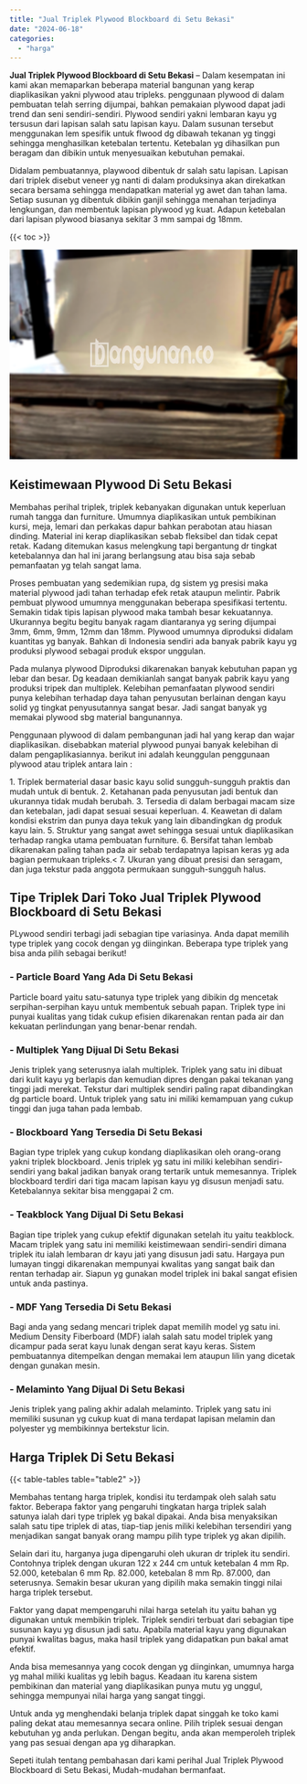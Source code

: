 ```yaml
---
title: "Jual Triplek Plywood Blockboard di Setu Bekasi"
date: "2024-06-18"
categories: 
  - "harga"
---
```


**Jual Triplek Plywood Blockboard di Setu Bekasi** – Dalam kesempatan ini kami akan memaparkan beberapa material bangunan yang kerap diaplikasikan yakni plywood atau tripleks. penggunaan plywood di dalam pembuatan telah serring dijumpai, bahkan pemakaian plywood dapat jadi trend dan seni sendiri-sendiri. Plywood sendiri yakni lembaran kayu yg tersusun dari lapisan salah satu lapisan kayu. Dalam susunan tersebut menggunakan lem spesifik untuk flwood dg dibawah tekanan yg tinggi sehingga menghasilkan ketebalan tertentu. Ketebalan yg dihasilkan pun beragam dan dibikin untuk menyesuaikan kebutuhan pemakai.

Didalam pembuatannya, playwood dibentuk dr salah satu lapisan. Lapisan dari triplek disebut veneer yg nanti di dalam produksinya akan direkatkan secara bersama sehingga mendapatkan material yg awet dan tahan lama. Setiap susunan yg dibentuk dibikin ganjil sehingga menahan terjadinya lengkungan, dan membentuk lapisan plywood yg kuat. Adapun ketebalan dari lapisan plywood biasanya sekitar 3 mm sampai dg 18mm.

{{< toc >}}

![Jual Triplek Plywood Blockboard di Setu Bekasi](/images/jual-triplek-murah-47.png)

## Keistimewaan Plywood Di Setu Bekasi

Membahas perihal triplek, triplek kebanyakan digunakan untuk keperluan rumah tangga dan furniture. Umumnya diaplikasikan untuk pembikinan kursi, meja, lemari dan perkakas dapur bahkan perabotan atau hiasan dinding. Material ini kerap diaplikasikan sebab fleksibel dan tidak cepat retak. Kadang ditemukan kasus melengkung tapi bergantung dr tingkat ketebalannya dan hal ini jarang berlangsung atau bisa saja sebab pemanfaatan yg telah sangat lama.

Proses pembuatan yang sedemikian rupa, dg sistem yg presisi maka material plywood jadi tahan terhadap efek retak ataupun melintir. Pabrik pembuat plywood umumnya menggunakan beberapa spesifikasi tertentu. Semakin tidak tipis lapisan plywood maka tambah besar kekuatannya. Ukurannya begitu begitu banyak ragam diantaranya yg sering dijumpai 3mm, 6mm, 9mm, 12mm dan 18mm. Plywood umumnya diproduksi didalam kuantitas yg banyak. Bahkan di Indonesia sendiri ada banyak pabrik kayu yg produksi plywood sebagai produk ekspor unggulan.

Pada mulanya plywood Diproduksi dikarenakan banyak kebutuhan papan yg lebar dan besar. Dg keadaan demikianlah sangat banyak pabrik kayu yang produksi tripek dan multiplek. Kelebihan pemanfaatan plywood sendiri punya kelebihan terhadap daya tahan penyusutan berlainan dengan kayu solid yg tingkat penyusutannya sangat besar. Jadi sangat banyak yg memakai plywood sbg material bangunannya.

Penggunaan plywood di dalam pembangunan jadi hal yang kerap dan wajar diaplikasikan. disebabkan material plywood punyai banyak kelebihan di dalam pengaplikasiannya. berikut ini adalah keunggulan penggunaan plywood atau triplek antara lain :

1\. Triplek bermaterial dasar basic kayu solid sungguh-sungguh praktis dan mudah untuk di bentuk. 2. Ketahanan pada penyusutan jadi bentuk dan ukurannya tidak mudah berubah. 3. Tersedia di dalam berbagai macam size dan ketebalan, jadi dapat sesuai sesuai keperluan. 4. Keawetan di dalam kondisi ekstrim dan punya daya tekuk yang lain dibandingkan dg produk kayu lain. 5. Struktur yang sangat awet sehingga sesuai untuk diaplikasikan terhadap rangka utama pembuatan furniture. 6. Bersifat tahan lembab dikarenakan paling tahan pada air sebab terdapatnya lapisan keras yg ada bagian permukaan tripleks.< 7. Ukuran yang dibuat presisi dan seragam, dan juga tekstur pada anggota permukaan sungguh-sungguh halus.

## Tipe Triplek Dari Toko Jual Triplek Plywood Blockboard di Setu Bekasi

PLywood sendiri terbagi jadi sebagian tipe variasinya. Anda dapat memilih type triplek yang cocok dengan yg diinginkan. Beberapa type triplek yang bisa anda pilih sebagai berikut!

### \- Particle Board Yang Ada Di Setu Bekasi

Particle board yaitu satu-satunya type triplek yang dibikin dg mencetak serpihan-serpihan kayu untuk membentuk sebuah papan. Triplek type ini punyai kualitas yang tidak cukup efisien dikarenakan rentan pada air dan kekuatan perlindungan yang benar-benar rendah.

### \- Multiplek Yang Dijual Di Setu Bekasi

Jenis triplek yang seterusnya ialah multiplek. Triplek yang satu ini dibuat dari kulit kayu yg berlapis dan kemudian dipres dengan pakai tekanan yang tinggi jadi merekat. Tekstur dari multiplek sendiri paling rapat dibandingkan dg particle board. Untuk triplek yang satu ini miliki kemampuan yang cukup tinggi dan juga tahan pada lembab.

### \- Blockboard Yang Tersedia Di Setu Bekasi

Bagian type triplek yang cukup kondang diaplikasikan oleh orang-orang yakni triplek blockboard. Jenis triplek yg satu ini miliki kelebihan sendiri-sendiri yang bakal jadikan banyak orang tertarik untuk memesannya. Triplek blockboard terdiri dari tiga macam lapisan kayu yg disusun menjadi satu. Ketebalannya sekitar bisa menggapai 2 cm.

### \- Teakblock Yang Dijual Di Setu Bekasi

Bagian tipe triplek yang cukup efektif digunakan setelah itu yaitu teakblock. Macam triplek yang satu ini memiliki keistimewaan sendiri-sendiri dimana triplek itu ialah lembaran dr kayu jati yang disusun jadi satu. Hargaya pun lumayan tinggi dikarenakan mempunyai kwalitas yang sangat baik dan rentan terhadap air. Siapun yg gunakan model triplek ini bakal sangat efisien untuk anda pastinya.

### \- MDF Yang Tersedia Di Setu Bekasi

Bagi anda yang sedang mencari triplek dapat memilih model yg satu ini. Medium Density Fiberboard (MDF) ialah salah satu model triplek yang dicampur pada serat kayu lunak dengan serat kayu keras. Sistem pembuatannya ditempelkan dengan memakai lem ataupun lilin yang dicetak dengan gunakan mesin.

### \- Melaminto Yang Dijual Di Setu Bekasi

Jenis triplek yang paling akhir adalah melaminto. Triplek yang satu ini memiliki susunan yg cukup kuat di mana terdapat lapisan melamin dan polyester yg membikinnya bertekstur licin.

## Harga Triplek Di Setu Bekasi

{{< table-tables table="table2" >}}

Membahas tentang harga triplek, kondisi itu terdampak oleh salah satu faktor. Beberapa faktor yang pengaruhi tingkatan harga triplek salah satunya ialah dari type triplek yg bakal dipakai. Anda bisa menyaksikan salah satu tipe triplek di atas, tiap-tiap jenis miliki kelebihan tersendiri yang menjadikan sangat banyak orang mampu pilih type triplek yg akan dipilih.

Selain dari itu, harganya juga dipengaruhi oleh ukuran dr triplek itu sendiri. Contohnya triplek dengan ukuran 122 x 244 cm untuk ketebalan 4 mm Rp. 52.000, ketebalan 6 mm Rp. 82.000, ketebalan 8 mm Rp. 87.000, dan seterusnya. Semakin besar ukuran yang dipilih maka semakin tinggi nilai harga triplek tersebut.

Faktor yang dapat mempengaruhi nilai harga setelah itu yaitu bahan yg digunakan untuk membikin triplek. Triplek sendiri terbuat dari sebagian tipe susunan kayu yg disusun jadi satu. Apabila material kayu yang digunakan punyai kwalitas bagus, maka hasil triplek yang didapatkan pun bakal amat efektif.

Anda bisa memesannya yang cocok dengan yg diinginkan, umumnya harga yg mahal miliki kualitas yg lebih bagus. Keadaan itu karena sistem pembikinan dan material yang diaplikasikan punya mutu yg unggul, sehingga mempunyai nilai harga yang sangat tinggi.

Untuk anda yg menghendaki belanja triplek dapat singgah ke toko kami paling dekat atau memesannya secara online. Pilih triplek sesuai dengan kebutuhan yg anda perlukan. Dengan begitu, anda akan memperoleh triplek yang pas sesuai dengan apa yg diharapkan.

Sepeti itulah tentang pembahasan dari kami perihal Jual Triplek Plywood Blockboard di Setu Bekasi, Mudah-mudahan bermanfaat.
